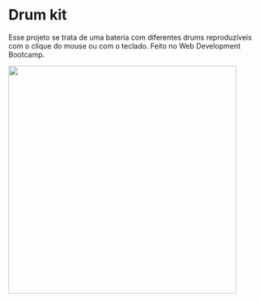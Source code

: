 # Drum kit
Esse projeto se trata de uma bateria com diferentes drums reproduzíveis com o clique do mouse ou com o teclado. Feito no Web Development Bootcamp.

<img height="450px" src="https://i.imgur.com/ihPsWok.png">
